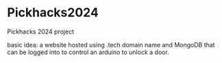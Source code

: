 # Pickhacks2024
Pickhacks 2024 project

basic idea: a website hosted using .tech domain name and MongoDB that can be logged into to control an arduino to unlock a door.
